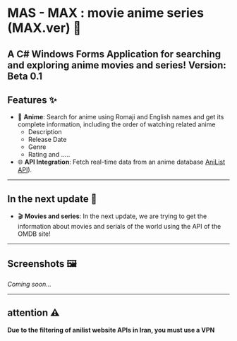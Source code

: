 # MAS - MAX : movie anime series (MAX.ver) 🎥

A **C# Windows Forms Application** for searching and exploring anime movies and series!
Version: Beta 0.1
---

## Features ✨
- 🍿 **Anime**: Search for anime using Romaji and English names and get its complete information, including the order of watching related anime
  - Description
  - Release Date
  - Genre
  - Rating and .....
- 🌐 **API Integration**: Fetch real-time data from an anime database [AniList API](https://anilist.gitbook.io/anilist-apiv2-docs/)).

---

## In the next update 📌
 - 🎬 **Movies and series**: In the next update, we are trying to get the information about movies and serials of the world using the API of the OMDB site!

---

## Screenshots 🖼️
*Coming soon...*

---

## attention ⚠️
**Due to the filtering of anilist website APIs in Iran, you must use a VPN**

